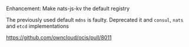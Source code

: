 Enhancement: Make nats-js-kv the default registry

The previously used default `mdns` is faulty. Deprecated it and `consul`, `nats` and `etcd` implementations

https://github.com/owncloud/ocis/pull/8011
